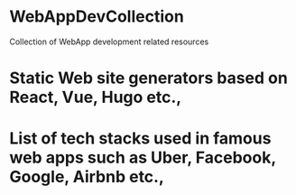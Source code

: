 # WebAppDevCollection
Collection of WebApp development related resources

# Static Web site generators based on React, Vue, Hugo etc.,

# List of tech stacks used in famous web apps such as Uber, Facebook, Google, Airbnb etc.,

